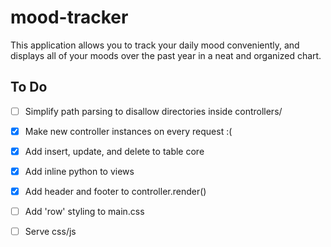 # mood-tracker
This application allows you to track your daily mood conveniently, and displays all of your moods over the past year in a neat and organized chart.

## To Do
 - [ ] Simplify path parsing to disallow directories inside controllers/
 - [x] Make new controller instances on every request :(
 - [x] Add insert, update, and delete to table core
 - [x] Add inline python to views
 - [x] Add header and footer to controller.render()
 - [ ] Add 'row' styling to main.css
 - [ ] Serve css/js
 